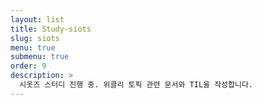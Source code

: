 ```yaml
---
layout: list
title: Study-siots
slug: siots
menu: true
submenu: true
order: 9
description: >
  시옷즈 스터디 진행 중. 위클리 토픽 관련 문서와 TIL을 작성합니다.
---
```

